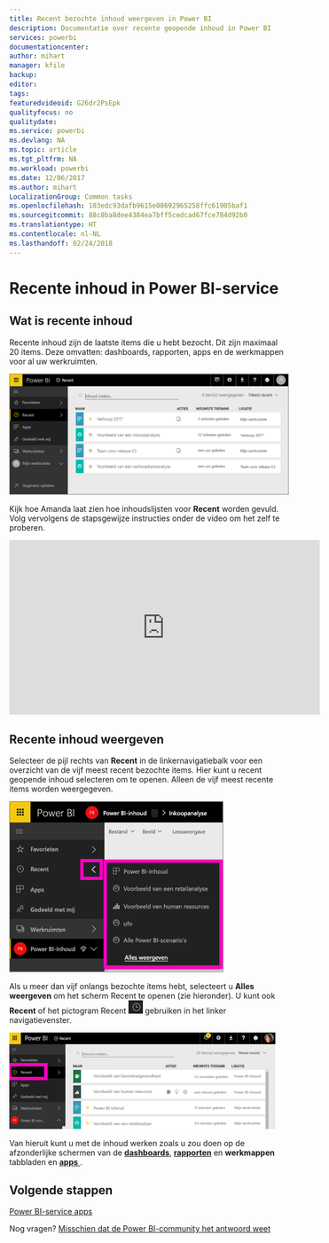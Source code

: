 ```yaml
---
title: Recent bezochte inhoud weergeven in Power BI
description: Documentatie over recente geopende inhoud in Power BI
services: powerbi
documentationcenter: 
author: mihart
manager: kfile
backup: 
editor: 
tags: 
featuredvideoid: G26dr2PsEpk
qualityfocus: no
qualitydate: 
ms.service: powerbi
ms.devlang: NA
ms.topic: article
ms.tgt_pltfrm: NA
ms.workload: powerbi
ms.date: 12/06/2017
ms.author: mihart
LocalizationGroup: Common tasks
ms.openlocfilehash: 103edc93dafb9615e08692965258ffc61905baf1
ms.sourcegitcommit: 88c8ba8dee4384ea7bff5cedcad67fce784d92b0
ms.translationtype: HT
ms.contentlocale: nl-NL
ms.lasthandoff: 02/24/2018
---
```

# <a name="recent-content-in-power-bi-service"></a>**Recente** inhoud in Power BI-service


## <a name="what-is-recent-content"></a>Wat is recente inhoud
Recente inhoud zijn de laatste items die u hebt bezocht. Dit zijn maximaal 20 items.  Deze omvatten: dashboards, rapporten, apps en de werkmappen voor al uw werkruimten.

![](media/service-recent/power-bi-recent-screen.png)

Kijk hoe Amanda laat zien hoe inhoudslijsten voor **Recent** worden gevuld. Volg vervolgens de stapsgewijze instructies onder de video om het zelf te proberen.

<iframe width="560" height="315" src="https://www.youtube.com/embed/G26dr2PsEpk" frameborder="0" allowfullscreen></iframe>

## <a name="display-recent-content"></a>Recente inhoud weergeven
Selecteer de pijl rechts van **Recent** in de linkernavigatiebalk voor een overzicht van de vijf meest recent bezochte items.  Hier kunt u recent geopende inhoud selecteren om te openen. Alleen de vijf meest recente items worden weergegeven.

![](media/service-recent/power-bi-recent-flyout-new.png)

Als u meer dan vijf onlangs bezochte items hebt, selecteert u **Alles weergeven** om het scherm Recent te openen (zie hieronder). U kunt ook **Recent** of het pictogram Recent ![](media/service-recent/power-bi-recent-icon.png) gebruiken in het linker navigatievenster.

![](media/service-recent/power-bi-recent-list.png)

Van hieruit kunt u met de inhoud werken zoals u zou doen op de afzonderlijke schermen van de [ **dashboards**](service-dashboards.md), [ **rapporten**](service-reports.md) en  **werkmappen** tabbladen en [ **apps** ](service-install-use-apps.md).

## <a name="next-steps"></a>Volgende stappen
[Power BI-service apps](service-install-use-apps.md)

Nog vragen? [Misschien dat de Power BI-community het antwoord weet](http://community.powerbi.com/)

